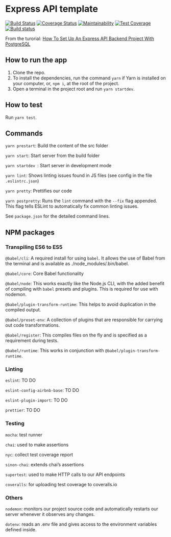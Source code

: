 # Express API template

[![Build Status](https://travis-ci.com/amezyane/express-api-template.svg?branch=master)](https://travis-ci.com/amezyane/express-api-template)
[![Coverage Status](https://coveralls.io/repos/github/amezyane/express-api-template/badge.svg?branch=master)](https://coveralls.io/github/amezyane/express-api-template?branch=master)
[![Maintainability](https://api.codeclimate.com/v1/badges/002953e899b88f88c10d/maintainability)](https://codeclimate.com/github/amezyane/express-api-template/maintainability)
[![Test Coverage](https://api.codeclimate.com/v1/badges/002953e899b88f88c10d/test_coverage)](https://codeclimate.com/github/amezyane/express-api-template/test_coverage)
[![Build status](https://ci.appveyor.com/api/projects/status/9gtromynmdfju6l9?svg=true)](https://ci.appveyor.com/project/amezyane/express-api-template)

From the turorial: [How To Set Up An Express API Backend Project With PostgreSQL](https://www.smashingmagazine.com/2020/04/express-api-backend-project-postgresql/)

## How to run the app

1. Clone the repo.
1. To install the dependencies, run the command `yarn` if Yarn is installed on your computer, or, `npm i`, at the root of the project.
1. Open a terminal in the project root and run `yarn startdev`.

## How to test

Run `yarn test`.

## Commands 

`yarn prestart`: Build the content of the src folder

`yarn start`: Start server from the build folder

`yarn startdev `: Start server in development mode

`yarn lint`: Shows linting issues found in JS files (see config in the file `.eslintrc.json`)

`yarn pretty`: Prettifies our code

`yarn postpretty`: Runs the `lint` command with the `--fix` flag appended. This flag tells ESLint to automatically fix common linting issues.

See `package.json` for the detailed command lines. 

## NPM packages

### Transpiling ES6 to ES5

`@babel/cli`: A required install for using `babel`. It allows the use of Babel from the terminal and is available as ./node_modules/.bin/babel.

`@babel/core`: Core Babel functionality

`@babel/node`: This works exactly like the Node.js CLI, with the added benefit of compiling with `babel` presets and plugins. This is required for use with nodemon.

`@babel/plugin-transform-runtime`: This helps to avoid duplication in the compiled output.

`@babel/preset-env`: A collection of plugins that are responsible for carrying out code transformations.

`@babel/register`: This compiles files on the fly and is specified as a requirement during tests.

`@babel/runtime`: This works in conjunction with `@babel/plugin-transform-runtime`.

### Linting

`eslint`: TO DO

`eslint-config-airbnb-base`: TO DO

`eslint-plugin-import`: TO DO

`prettier`: TO DO

### Testing

`mocha`: test runner

`chai`: used to make assertions

`nyc`: collect test coverage report

`sinon-chai`: extends chai’s assertions

`supertest`: used to make HTTP calls to our API endpoints

`coveralls`: for uploading test coverage to coveralls.io

### Others 

`nodemon`: monitors our project source code and automatically restarts our server whenever it observes any changes.

`dotenv`: reads an .env file and gives access to the environment variables defined inside.